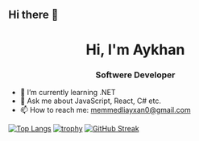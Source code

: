 ## Hi there 👋

<h1 align="center"> Hi, I'm Aykhan</h1>
<h3 align="center">Softwere Developer</h3>
   
- 🌱 I’m currently learning .NET
- 💬 Ask me about JavaScript, React, C# etc.
- 📫 How to reach me: memmedliayxan0@gmail.com

[![Top Langs](https://github-readme-stats.vercel.app/api/top-langs/?username=ayxan65&layout=donut)](https://github.com/anuraghazra/github-readme-stats)
[![trophy](https://github-profile-trophy.vercel.app/?username=ayxan65)](https://github.com/ryo-ma/github-profile-trophy)
[![GitHub Streak](https://streak-stats.demolab.com/?user=ayxan65)](https://git.io/streak-stats)

   


<!--
**AyxanMammadlidev/AyxanMammadlidev** is a ✨ _special_ ✨ repository because its `README.md` (this file) appears on your GitHub profile.

Here are some ideas to get you started:

- 🔭 I’m currently working on ...
- 🌱 I’m currently learning ...
- 👯 I’m looking to collaborate on ...
- 🤔 I’m looking for help with ...
- 💬 Ask me about ...
- 📫 How to reach me: ...
- 😄 Pronouns: ...
- ⚡ Fun fact: ...
-->
